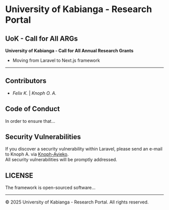 # University of Kabianga - Research Portal

## UoK - Call for All ARGs

**University of Kabianga - Call for All Annual Research Grants**

- Moving from Laravel to Next.js framework

---

## Contributors

- *Felix K.* | *Knoph O. A.*

## Code of Conduct

In order to ensure that...

## Security Vulnerabilities

If you discover a security vulnerability within Laravel, please send an e-mail to Knoph A. via [Knoph-Ayieko](mailto:knophayieko@gmail.com).  
All security vulnerabilities will be promptly addressed.

## LICENSE

The framework is open-sourced software...

---

&copy; 2025 University of Kabianga - Research Portal. All rights reserved.
